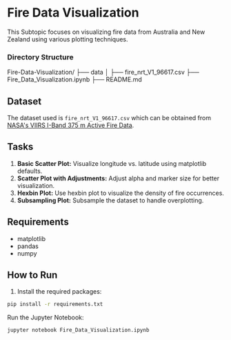 
# Fire Data Visualization

This Subtopic focuses on visualizing fire data from Australia and New Zealand using various plotting techniques.


### Directory Structure

Fire-Data-Visualization/
├── data
│ ├── fire_nrt_V1_96617.csv
├── Fire_Data_Visualization.ipynb
├── README.md



## Dataset

The dataset used is `fire_nrt_V1_96617.csv` which can be obtained from [NASA's VIIRS I-Band 375 m Active Fire Data](https://www.earthdata.nasa.gov/learn/find-data/near-real-time/firms/viirs-i-band-375-m-active-fire-data).

## Tasks

1. **Basic Scatter Plot:** Visualize longitude vs. latitude using matplotlib defaults.
2. **Scatter Plot with Adjustments:** Adjust alpha and marker size for better visualization.
3. **Hexbin Plot:** Use hexbin plot to visualize the density of fire occurrences.
4. **Subsampling Plot:** Subsample the dataset to handle overplotting.

## Requirements

- matplotlib
- pandas
- numpy

## How to Run

1. Install the required packages:
```bash
pip install -r requirements.txt
```
Run the Jupyter Notebook:
```bash
jupyter notebook Fire_Data_Visualization.ipynb
```